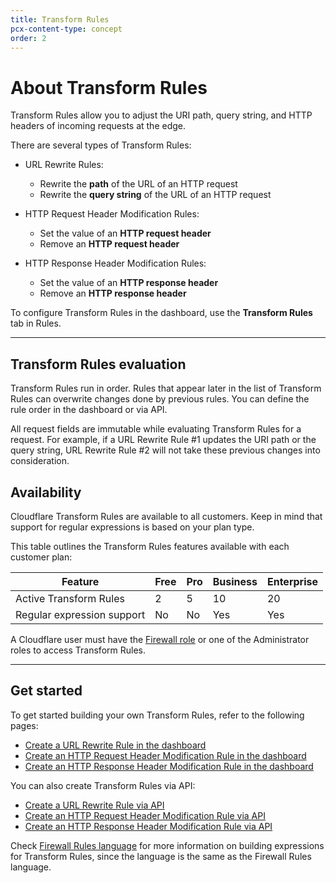 ```yaml
---
title: Transform Rules
pcx-content-type: concept
order: 2
---
```


# About Transform Rules

Transform Rules allow you to adjust the URI path, query string, and HTTP headers of incoming requests at the edge.

There are several types of Transform Rules:

- URL Rewrite Rules:

  - Rewrite the **path** of the URL of an HTTP request
  - Rewrite the **query string** of the URL of an HTTP request

- HTTP Request Header Modification Rules:

  - Set the value of an **HTTP request header**
  - Remove an **HTTP request header**

- HTTP Response Header Modification Rules:

  - Set the value of an **HTTP response header**
  - Remove an **HTTP response header**

To configure Transform Rules in the dashboard, use the **Transform Rules** tab in Rules.

---

## Transform Rules evaluation

Transform Rules run in order. Rules that appear later in the list of Transform Rules can overwrite changes done by previous rules. You can define the rule order in the dashboard or via API.

All request fields are immutable while evaluating Transform Rules for a request. For example, if a URL Rewrite Rule #1 updates the URI path or the query string, URL Rewrite Rule #2 will not take these previous changes into consideration.

## Availability

Cloudflare Transform Rules are available to all customers. Keep in mind that support for regular expressions is based on your plan type.

This table outlines the Transform Rules features available with each customer plan:

<TableWrap>

| Feature                    | Free | Pro | Business | Enterprise |
| -------------------------- | ---- | --- | -------- | ---------- |
| Active Transform Rules     | 2    | 5   | 10       | 20         |
| Regular expression support | No   | No  | Yes      | Yes        |

</TableWrap>

A Cloudflare user must have the [Firewall role](https://support.cloudflare.com/hc/articles/205065067#12345682) or one of the Administrator roles to access Transform Rules.

---

## Get started

To get started building your own Transform Rules, refer to the following pages:

- [Create a URL Rewrite Rule in the dashboard](/transform/url-rewrite/create-dashboard)
- [Create an HTTP Request Header Modification Rule in the dashboard](/transform/request-header-modification/create-dashboard)
- [Create an HTTP Response Header Modification Rule in the dashboard](/transform/response-header-modification/create-dashboard)

You can also create Transform Rules via API:

- [Create a URL Rewrite Rule via API](/transform/url-rewrite/create-api)
- [Create an HTTP Request Header Modification Rule via API](/transform/request-header-modification/create-api)
- [Create an HTTP Response Header Modification Rule via API](/transform/response-header-modification/create-api)

Check [Firewall Rules language](https://developers.cloudflare.com/firewall/cf-firewall-language) for more information on building expressions for Transform Rules, since the language is the same as the Firewall Rules language.
